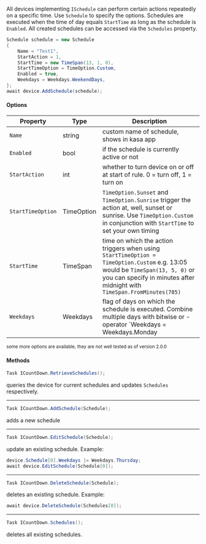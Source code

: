 
All devices implementing `ISchedule` can perform certain actions repeatedly on a specific time. Use `Schedule` to specify the options. Schedules are executed when the time of day equals `StartTime` as long as
the schedule is `Enabled`. All created schedules can be accessed via the `Schedules` property.

``` csharp
Schedule schedule = new Schedule
{
    Name = "Test1",
    StartAction = 1,
    StartTime = new TimeSpan(13, 1, 0),
    StartTimeOption = TimeOption.Custom,
    Enabled = true,
    Weekdays = Weekdays.WeekendDays,
};
await device.AddSchedule(schedule);
```

#### Options

| Property                | Type              | Description                       |
| ----------------------- | ----------------- |---------------------------------- |
| `Name`                  |  string           | custom name of schedule, shows in kasa app |
| `Enabled`               |  bool             | if the schedule is currently active or not  |
| `StartAction`           |  int              | whether to turn device on or off at start of rule. 0 = turn off, 1 = turn on |
| `StartTimeOption`       |  TimeOption       | `TimeOption.Sunset` and  `TimeOption.Sunrise` trigger the action at, well, sunset or sunrise. Use  `TimeOption.Custom` in conjunction with `StartTime` to set your own timing|
| `StartTime`             |  TimeSpan         | time on which the action triggers when using `StartTimeOption = TimeOption.Custom` e.g. 13:05 would be `TimeSpan(13, 5, 0)` or you can specify in minutes after midnight with `TimeSpan.FromMinutes(785)` |
| `Weekdays`              |  Weekdays         | flag of days on which the schedule is executed. Combine multiple days with bitwise or - operator `Weekdays = Weekdays.Monday | Weekdays.Friday` or use preset combinations like `Weekdays = Weekdays.WeekendDays`|

<small>some more options are available, they are not well tested as of version 2.0.0</small>

#### Methods

``` csharp
Task ICountDown.RetrieveSchedules();
```
queries the device for current schedules and updates `Schedules` respectively.

---
``` csharp
Task ICountDown.AddSchedule(Schedule);
```
adds a new schedule

---
``` csharp
Task ICountDown.EditSchedule(Schedule);
```
update an existing schedule. Example:
``` csharp
device.Schedule[0].Weekdays |= Weekdays.Thursday;
await device.EditSchedule(Schedule[0]);
```

---
``` csharp
Task ICountDown.DeleteSchedule(Schedule);
```
deletes an existing schedule. Example:
``` csharp
await device.DeleteSchedule(Schedules[0]);
```

---
``` csharp
Task ICountDown.Schedules();
```
deletes all existing schedules.